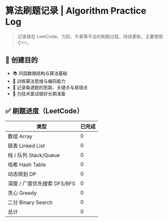 # 算法刷题记录 | Algorithm Practice Log

> 记录我在 LeetCode、力扣、牛客等平台的刷题过程，持续更新，主要使用 C++。  

## 🧭 创建目的

- 📚 巩固数据结构与算法基础
- 🧠 训练算法思维与编码能力
- 📝 记录每道题的思路、关键点与易错点
- 💼 为技术面试做好长期准备

## ✅ 刷题进度（LeetCode）

| 类型                  | 已完成 |
| ------------------- | --- |
| 数组 Array            | 0  | 
| 链表 Linked List      | 0  |
| 栈 / 队列 Stack/Queue  | 0  | 
| 哈希 Hash Table       | 0  |
| 动态规划 DP             | 0   |
| 深度 / 广度优先搜索 DFS/BFS | 0  |
| 贪心 Greedy           | 0   |
| 二分 Binary Search    | 0   |
| 总计                  | 0  |
